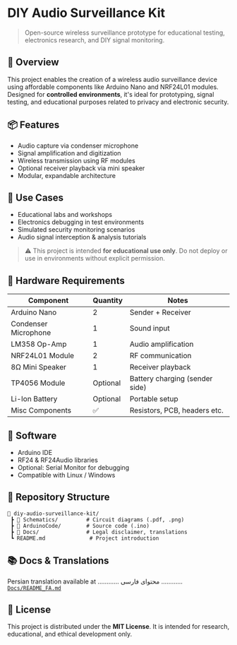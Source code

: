 # DIY Audio Surveillance Kit

> Open-source wireless surveillance prototype for educational testing, electronics research, and DIY signal monitoring.

## 🔧 Overview

This project enables the creation of a wireless audio surveillance device using affordable components like Arduino Nano and NRF24L01 modules. Designed for **controlled environments**, it's ideal for prototyping, signal testing, and educational purposes related to privacy and electronic security.

## 📦 Features

- Audio capture via condenser microphone  
- Signal amplification and digitization  
- Wireless transmission using RF modules  
- Optional receiver playback via mini speaker  
- Modular, expandable architecture

## 🚀 Use Cases

- Educational labs and workshops  
- Electronics debugging in test environments  
- Simulated security monitoring scenarios  
- Audio signal interception & analysis tutorials

> ⚠️ This project is intended **for educational use only**. Do not deploy or use in environments without explicit permission.

## 🧰 Hardware Requirements

| Component             | Quantity | Notes                           |
|----------------------|----------|---------------------------------|
| Arduino Nano          | 2        | Sender + Receiver               |
| Condenser Microphone  | 1        | Sound input                     |
| LM358 Op-Amp          | 1        | Audio amplification             |
| NRF24L01 Module       | 2        | RF communication                |
| 8Ω Mini Speaker       | 1        | Receiver playback               |
| TP4056 Module         | Optional | Battery charging (sender side)  |
| Li-Ion Battery        | Optional | Portable setup                  |
| Misc Components       | ✅       | Resistors, PCB, headers etc.    |

## 🧠 Software

- Arduino IDE  
- RF24 & RF24Audio libraries  
- Optional: Serial Monitor for debugging  
- Compatible with Linux / Windows

## 📂 Repository Structure

```
📁 diy-audio-surveillance-kit/
 ┣ 📂 Schematics/         # Circuit diagrams (.pdf, .png)
 ┣ 📂 ArduinoCode/        # Source code (.ino)
 ┣ 📂 Docs/               # Legal disclaimer, translations
 ┗ README.md              # Project introduction
```

## 📚 Docs & Translations

Persian translation available at 
............     محتوای فارسی   ............
[`Docs/README_FA.md`](Docs/README_FA.md)

## 📄 License

This project is distributed under the **MIT License**. It is intended for research, educational, and ethical development only.
